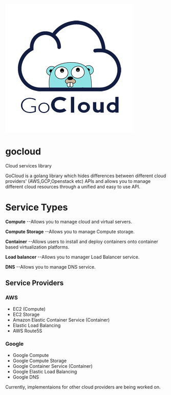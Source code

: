 ![GoCloud Logo](assets/logo.png)

# gocloud
Cloud services library


GoCloud is a golang library which hides differences between different cloud providers' (AWS,GCP,Openstack etc) APIs and allows you to manage different cloud resources through a unified and easy to use API.

# Service Types

**Compute**  --Allows you to manage cloud and virtual servers.

**Compute Storage**  --Allows you to manage Compute storage.

**Container**  --Allows users to install and deploy containers onto container based virtualization platforms.

**Load balancer**  --Allows you to manager Load Balancer service.

**DNS**  --Allows you to manage DNS service.


## Service Providers

### AWS

- EC2 (Compute)
- EC2 Storage
- Amazon Elastic Container Service (Container)
- Elastic Load Balancing
- AWS Route5S

### Google

- Google Compute
- Google Compute Storage
- Google  Container Service (Container)
- Google Elastic Load Balancing 
- Google DNS 

Currently, implementaions for other cloud providers are being worked on.
